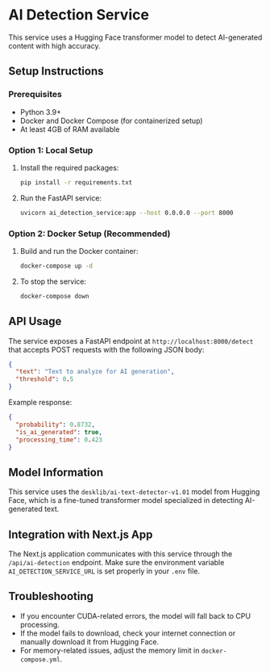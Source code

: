 # AI Detection Service

This service uses a Hugging Face transformer model to detect AI-generated content with high accuracy.

## Setup Instructions

### Prerequisites
- Python 3.9+
- Docker and Docker Compose (for containerized setup)
- At least 4GB of RAM available

### Option 1: Local Setup

1. Install the required packages:
   ```bash
   pip install -r requirements.txt
   ```

2. Run the FastAPI service:
   ```bash
   uvicorn ai_detection_service:app --host 0.0.0.0 --port 8000
   ```

### Option 2: Docker Setup (Recommended)

1. Build and run the Docker container:
   ```bash
   docker-compose up -d
   ```

2. To stop the service:
   ```bash
   docker-compose down
   ```

## API Usage

The service exposes a FastAPI endpoint at `http://localhost:8000/detect` that accepts POST requests with the following JSON body:

```json
{
  "text": "Text to analyze for AI generation",
  "threshold": 0.5
}
```

Example response:

```json
{
  "probability": 0.8732,
  "is_ai_generated": true,
  "processing_time": 0.423
}
```

## Model Information

This service uses the `desklib/ai-text-detector-v1.01` model from Hugging Face, which is a fine-tuned transformer model specialized in detecting AI-generated text.

## Integration with Next.js App

The Next.js application communicates with this service through the `/api/ai-detection` endpoint. Make sure the environment variable `AI_DETECTION_SERVICE_URL` is set properly in your `.env` file.

## Troubleshooting

- If you encounter CUDA-related errors, the model will fall back to CPU processing.
- If the model fails to download, check your internet connection or manually download it from Hugging Face.
- For memory-related issues, adjust the memory limit in `docker-compose.yml`. 